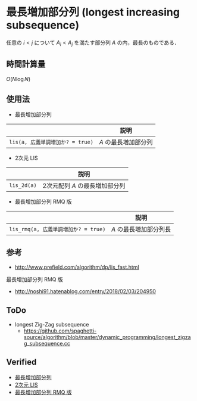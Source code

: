 # 最長増加部分列 (longest increasing subsequence)

任意の $i < j$ について $A_i < A_j$ を満たす部分列 $A$ の内，最長のものである．


## 時間計算量

$O(N\log{N})$


## 使用法

- 最長増加部分列

||説明|
|:--:|:--:|
|`lis(a, 広義単調増加か? = true)`|$A$ の最長増加部分列|

- 2次元 LIS

||説明|
|:--:|:--:|
|`lis_2d(a)`|2次元配列 $A$ の最長増加部分列|

- 最長増加部分列 RMQ 版

||説明|
|:--:|:--:|
|`lis_rmq(a, 広義単調増加か? = true)`|$A$ の最長増加部分列長|


## 参考

- http://www.prefield.com/algorithm/dp/lis_fast.html

最長増加部分列 RMQ 版
- http://noshi91.hatenablog.com/entry/2018/02/03/204950


## ToDo

- longest Zig-Zag subsequence
  - https://github.com/spaghetti-source/algorithm/blob/master/dynamic_programming/longest_zigzag_subsequence.cc


## Verified

- [最長増加部分列](https://onlinejudge.u-aizu.ac.jp/solutions/problem/DPL_1_D/review/4082142/emthrm/C++14)
- [2次元 LIS](https://atcoder.jp/contests/abc038/submissions/9237792)
- [最長増加部分列 RMQ 版](https://onlinejudge.u-aizu.ac.jp/solutions/problem/DPL_1_D/review/4084204/emthrm/C++14)
